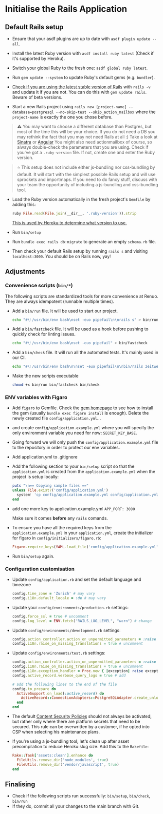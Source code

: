 # Initialise the Rails Application

## Default Rails setup

* Ensure that your asdf plugins are up to date with `asdf plugin update --all`.

* Install the latest Ruby version with `asdf install ruby latest` (Check if it's supported by Heroku).

* Switch your global Ruby to the fresh one: `asdf global ruby latest`.

* Run `gem update --system` to update Ruby's default gems (e.g. `bundler`).

* [Check if you are using the latest stable version of Rails](http://rubyonrails.org/) with `rails -v` and update it if you are not.
You can do this with `gem update rails`. Beware of beta versions.

* Start a new Rails project using `rails new [project-name] --database=postgresql --no-skip-test --skip_action_mailbox` where the `project-name` is exactly the one you chose before.

> ⚠️ You may want to choose a different database than Postgres, but most of the time this will be your choice.
> If you do not need a DB you may rethink the fact that you may not need Rails at all :) Take a look at [Sinatra](http://www.sinatrarb.com/) or [Angular](https://angular.io/)
> You might also need actionmailbox of course, so always double-check the parameters that you are using.
> Check if you've got a `.ruby-version` file. If not, create one and enter the Ruby version.

> ⭐️ This setup does not include either js-bundling nor css-bundling by default. It will start with the simplest possible Rails setup and will use sprockets and importmaps.
> If you need to do fancy stuff, discuss with your team the opportunity of including a js-bundling and css-bundling tool.

* Load the Ruby version automatically in the fresh project's `Gemfile` by adding this:

  ```rb
  ruby File.read(File.join(__dir__, '.ruby-version')).strip
  ```

  [This is used by Heroku to determine what version to use.](https://devcenter.heroku.com/articles/ruby-versions)

* Run `bin/setup`

* Run `bundle exec rails db:migrate` to generate an empty `schema.rb` file.

* Then check your default Rails setup by running `rails s` and visiting `localhost:3000`.
  You should be on Rails now, yay!

## Adjustments

### Convenience scripts (`bin/*`)

The following scripts are standardized tools for more convenience at Renuo.
They are always idempotent (runnable multiple times).

* Add a `bin/run` file. It will be used to start our project.

  ```sh
  echo "#\!/usr/bin/env bash\nset -euo pipefail\n\nrails s" > bin/run
  ```

* Add a `bin/fastcheck` file. It will be used as a hook before pushing to quickly check for linting issues.

  ```sh
  echo "#\!/usr/bin/env bash\nset -euo pipefail" > bin/fastcheck
  ```

* Add a `bin/check` file. It will run all the automated tests. It's mainly used in our CI.

  ```sh
  echo "#\!/usr/bin/env bash\n\nset -euo pipefail\n\nbin/rails zeitwerk:check" > bin/check
  ```

* Make the new scripts executable

  ```sh
  chmod +x bin/run bin/fastcheck bin/check
  ```

### ENV variables with Figaro

* Add `figaro` to Gemfile. Check the [gem homepage](https://github.com/laserlemon/figaro) to see how to install the gem
(usually `bundle exec figaro install` is enough). Delete the newly created file `config/application.yml`...
* and create `config/application.example.yml` where you will specify the only environment variable you need for now:
  `SECRET_KEY_BASE`.
* Going forward we will only push the `config/application.example.yml` file to the repository in order to protect our env variables.
* Add application.yml to .gitignore
* Add the following section to your `bin/setup` script so that the `application.yml` is created from the `application.example.yml` when the project is setup locally:

  ```ruby
  puts "\n== Copying sample files =="
  unless File.exist?('config/application.yml')
    system! 'cp config/application.example.yml config/application.yml'
  end
  ```

* add one more key to application.example.yml `APP_PORT: 3000`

  Make sure it comes **before** any `rails` comands.
* To ensure you have all the required keys from the `application.example.yml` in your `application.yml`,
create the initializer for figaro in `config/initializers/figaro.rb`:

  ```ruby
  Figaro.require_keys(YAML.load_file('config/application.example.yml').keys - %w[test production development])
  ```

* Run `bin/setup` again.

### Configuration customisation

* Update `config/application.rb` and set the default language and timezone

  ```ruby
  config.time_zone = 'Zurich' # may vary
  config.i18n.default_locale = :de # may vary
  ```

* Update your `config/environments/production.rb` settings:

  ```ruby
  config.force_ssl = true # uncomment
  config.log_level = ENV.fetch("RAILS_LOG_LEVEL", "warn") # change
  ```

* Update `config/environments/development.rb` settings:

  ```ruby
  config.action_controller.action_on_unpermitted_parameters = :raise
  config.i18n.raise_on_missing_translations = true # uncomment
  ```

* Update `config/environments/test.rb` settings:

  ```ruby
  config.action_controller.action_on_unpermitted_parameters = :raise
  config.i18n.raise_on_missing_translations = true # uncomment
  config.i18n.exception_handler = Proc.new { |exception| raise exception.to_exception } # add
  config.active_record.verbose_query_logs = true # add

  # add the following lines to the end of the file
  config.to_prepare do
    ActiveSupport.on_load(:active_record) do
      ActiveRecord::ConnectionAdapters::PostgreSQLAdapter.create_unlogged_tables = true
    end
  end
  ```

* The default [Content Security Policies](https://github.com/renuo/applications-setup-guide/blob/master/ruby_on_rails/content_security_policy.md) should not always be activated, but rather only where there are platform secrets that need to be secured. This rule can be overwritten by a customer, if he opted into CSP when selecting his maintenance plans.

* If you're using a js-bundling tool, let's clean up after asset precompilation
  to reduce Heroku slug size. Add this to the `Rakefile`:

  ```ruby
  Rake::Task['assets:clean'].enhance do
    FileUtils.remove_dir('node_modules', true)
    FileUtils.remove_dir('vendor/javascript', true)
  end
  ```

## Finalising

* Check if the following scripts run successfully: `bin/setup`, `bin/check`, `bin/run`
* If they do, commit all your changes to the main branch with Git.
